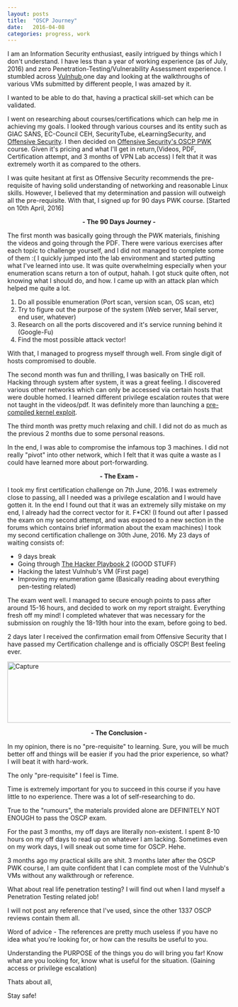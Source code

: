 ```yaml
---
layout: posts
title:  "OSCP Journey"
date:   2016-04-08 
categories: progress, work
---
```

I am an Information Security enthusiast, easily intrigued by things which I don't understand.
I have less than a year of working experience (as of July, 2016) and zero Penetration-Testing/Vulnerability Assessment experience.
I stumbled across <a href="https://www.vulnhub.com/">Vulnhub </a>one day and looking at the walkthroughs of various VMs submitted by different people, I was amazed by it.

I wanted to be able to do that, having a practical skill-set which can be validated.

I went on researching about courses/certifications which can help me in achieving my goals. I looked through various courses and its entity such as GIAC SANS, EC-Council CEH, SecurityTube, eLearningSecurity, and <a href="https://www.offensive-security.com/">Offensive Security</a>.
I then decided on <a href="https://www.offensive-security.com/information-security-training/penetration-testing-training-kali-linux/">Offensive Security's OSCP PWK</a> course.
Given it's pricing and what I'll get in return,(Videos, PDF, Certification attempt, and 3 months of VPN Lab access) I felt that it was extremely worth it as compared to the others.

I was quite hesitant at first as Offensive Security recommends the pre-requisite of having solid understanding of networking and reasonable Linux skills.
However, I believed that my determination and passion will outweigh all the pre-requisite.
With that, I signed up for 90 days PWK course. [Started on 10th April, 2016]
<p style="text-align:center;"><strong>- The 90 Days Journey -</strong></p>
The first month was basically going through the PWK materials, finishing the videos and going through the PDF. There were various exercises after each topic to challenge yourself, and I did not managed to complete some of them :(
I quickly jumped into the lab environment and started putting what I've learned into use. It was quite overwhelming especially when your enumeration scans return a ton of output, hahah.
I got stuck quite often, not knowing what I should do, and how. I came up with an attack plan which helped me quite a lot.

1. Do all possible enumeration (Port scan, version scan, OS scan, etc)
2. Try to figure out the purpose of the system (Web server, Mail server, end user, whatever)
3. Research on all the ports discovered and it's service running behind it (Google-Fu)
4. Find the most possible attack vector!

With that, I managed to progress myself through well. From single digit of hosts compromised to double.

The second month was fun and thrilling, I was basically on THE roll. Hacking through system after system, it was a great feeling.
I discovered various other networks which can only be accessed via certain hosts that were double homed.
I learned different privilege escalation routes that were not taught in the videos/pdf.
It was definitely more than launching a <a href="https://www.kernel-exploits.com/">pre-compiled kernel exploit</a>.

The third month was pretty much relaxing and chill. I did not do as much as the previous 2 months due to some personal reasons.

In the end, I was able to compromise the infamous top 3 machines. I did not really "pivot" into other network, which I felt that it was quite a waste as I could have learned more about port-forwarding.
<p style="text-align:center;"><strong>- The Exam -</strong></p>
I took my first certification challenge on 7th June, 2016. I was extremely close to passing, all I needed was a privilege escalation and I would have gotten it.
In the end I found out that it was an extremely silly mistake on my end, I already had the correct vector for it. F*CK!
(I found out after I passed the exam on my second attempt, and was exposed to a new section in the forums which contains brief information about the exam machines)
I took my second certification challenge on 30th June, 2016. My 23 days of waiting consists of:

- 9 days break
- Going through <a href="https://www.amazon.com/Hacker-Playbook-Practical-Penetration-Testing/dp/1512214566">The Hacker Playbook 2</a> (GOOD STUFF)
- Hacking the latest Vulnhub's VM (First page)
- Improving my enumeration game (Basically reading about everything pen-testing related)

The exam went well. I managed to secure enough points to pass after around 15-16 hours, and decided to work on my report straight. Everything fresh off my mind!
I completed whatever that was necessary for the submission on roughly the 18-19th hour into the exam, before going to bed.

2 days later I received the confirmation email from Offensive Security that I have passed my Certification challenge and is officially OSCP!
Best feeling ever.

<img class="alignnone size-full wp-image-784" src="https://scriptkidd1e.files.wordpress.com/2016/04/capture.jpg" alt="Capture" width="710" height="138" />
<p style="text-align:center;"><strong>- The Conclusion -</strong></p>
In my opinion, there is no "pre-requisite" to learning. Sure, you will be much better off and things will be easier if you had the prior experience, so what?
I will beat it with hard-work.

The only "pre-requisite" I feel is Time.

Time is extremely important for you to succeed in this course if you have little to no experience. There was a lot of self-researching to do.

True to the "rumours", the materials provided alone are DEFINITELY NOT ENOUGH to pass the OSCP exam.

For the past 3 months, my off days are literally non-existent. I spent 8-10 hours on my off days to read up on whatever I am lacking.
Sometimes even on my work days, I will sneak out some time for OSCP. Hehe.

3 months ago my practical skills are shit. 3 months later after the OSCP PWK course, I am quite confident that I can complete most of the Vulnhub's VMs without any walkthrough or reference.

What about real life penetration testing? I will find out when I land myself a Penetration Testing related job!

I will not post any reference that I've used, since the other 1337 OSCP reviews contain them all.

Word of advice - The references are pretty much useless if you have no idea what you're looking for, or how can the results be useful to you.

Understanding the PURPOSE of the things you do will bring you far!
Know what are you looking for, know what is useful for the situation.
(Gaining access or privilege escalation)

Thats about all,

Stay safe!